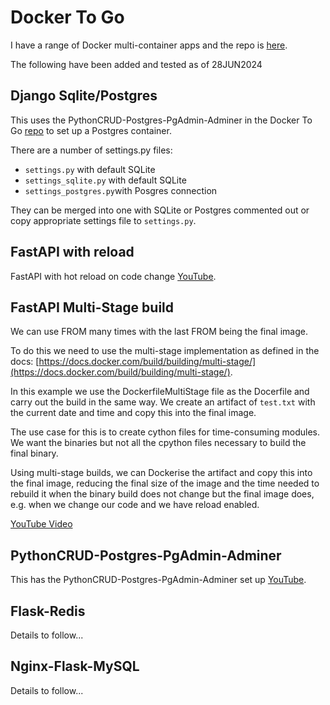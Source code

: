 # Docker To Go

I have a range of Docker multi-container apps and the repo is [here](https://github.com/Python-Test-Engineer/yt-docker-to-go).

The following have been added and tested as of 28JUN2024

## Django Sqlite/Postgres

This uses the PythonCRUD-Postgres-PgAdmin-Adminer in the Docker To Go [repo](https://github.com/Python-Test-Engineer/yt-docker-to-go) to set up a Postgres container.

There are a number of settings.py files:

- `settings.py` with default SQLite
- `settings_sqlite.py` with default SQLite
- `settings_postgres.py`with Posgres connection

They can be merged into one with SQLite or Postgres commented out or copy appropriate settings file to `settings.py`.

## FastAPI with reload

FastAPI with hot reload on code change [YouTube](https://www.youtube.com/watch?v=ubHmmKnAoQg).

## FastAPI Multi-Stage build

We can use FROM many times with the last FROM being the final image.

To do this we need to use the multi-stage implementation as defined in the docs: [https://docs.docker.com/build/building/multi-stage/](https://docs.docker.com/build/building/multi-stage/).

In this example we use the DockerfileMultiStage file as the Docerfile and carry out the build in the same way. We create an artifact of `test.txt` with the current date and time and copy this into the final image. 

The use case for this is to create cython files for time-consuming modules. We want the binaries but not all the cpython files necessary to build the final binary. 

Using multi-stage builds, we can Dockerise the artifact and copy this into the final image, reducing the final size of the image and the time needed to rebuild it when the binary build does not change but the final image does, e.g. when we change our code and we have reload enabled.

[YouTube Video](https://www.youtube.com/watch?v=r1TE2hkqxCI&list=PLsszRSbzjyvklQ2LAjNEURKYAYglUgHsB&index=2)

## PythonCRUD-Postgres-PgAdmin-Adminer 

This has the PythonCRUD-Postgres-PgAdmin-Adminer set up [YouTube](https://www.youtube.com/watch?v=gldHOc65buI).

## Flask-Redis

Details to follow...

## Nginx-Flask-MySQL

Details to follow...